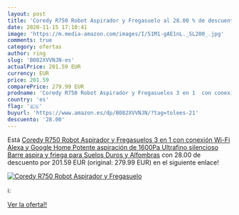 ```yaml
---
layout: post
title: 'Coredy R750 Robot Aspirador y Fregasuelo al 28.00 % de descuento'
date: 2020-11-15 17:10:41
image: 'https://m.media-amazon.com/images/I/51M1-gAE1nL._SL200_.jpg'
comments: true
category: ofertas
author: ring
slug: 'B082XVVNJN-es'
actualPrice: 201.59 EUR
currency: EUR
price: 201.59
comparePrice: 279.99 EUR
prodname: 'Coredy R750 Robot Aspirador y Fregasuelos 3 en 1  con conexión Wi-Fi  Alexa y Google Home  Potente aspiración de 1600Pa  Ultrafino  silencioso  Barre  aspira y friega para Suelos Duros y Alfombras'
country: 'es'
flag: '🇪🇸'
buyurl: 'https://www.amazon.es/dp/B082XVVNJN/?tag=tolees-21'
descuento: '28.00'
---
```


Está [Coredy R750 Robot Aspirador y Fregasuelos 3 en 1  con conexión Wi-Fi  Alexa y Google Home  Potente aspiración de 1600Pa  Ultrafino  silencioso  Barre  aspira y friega para Suelos Duros y Alfombras](https://www.amazon.es/dp/B082XVVNJN/?tag=tolees-21) con 28.00 de descuento por 201.59 EUR (original: 279.99 EUR) en el siguiente enlace!

[![Coredy R750 Robot Aspirador y Fregasuelo](https://m.media-amazon.com/images/I/51M1-gAE1nL._SL200_.jpg)](https://www.amazon.es/dp/B082XVVNJN/?tag=tolees-21)

ℹ️:


[Ver la oferta!!](https://www.amazon.es/dp/B082XVVNJN/?tag=tolees-21)

